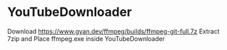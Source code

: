 # YouTubeDownloader
Download https://www.gyan.dev/ffmpeg/builds/ffmpeg-git-full.7z
Extract 7zip and Place ffmpeg.exe inside YouTubeDownloader
